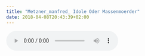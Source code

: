 ```yaml
---
title: "Metzner_manfred_ Idole Oder Massenmoerder"
date: 2018-04-08T20:43:39+02:00
---
```


<audio controls>
	<source src="/audio/metzner_manfred_-idole-oder-massenmoerder.mp3">
	Your browser does not support the audio element
</audio>